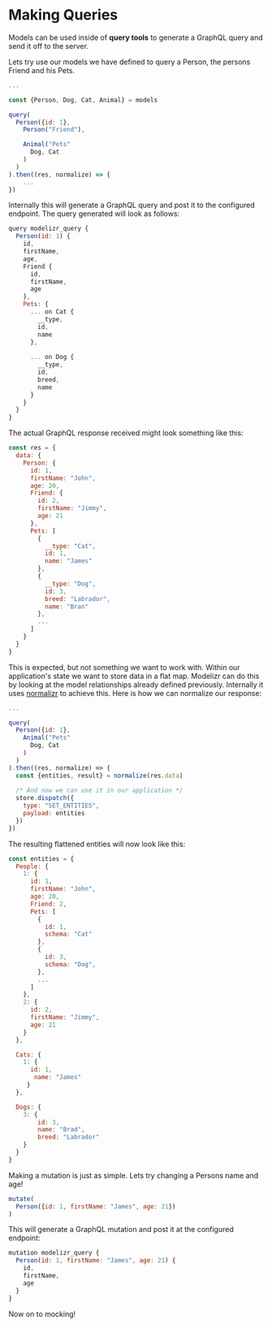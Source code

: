 # Making Queries

Models can be used inside of **query tools** to generate a GraphQL query and send it off to the server.

Lets try use our models we have defined to query a Person, the persons Friend and his Pets.

```javascript
...

const {Person, Dog, Cat, Animal} = models

query(
  Person({id: 1},
    Person("Friend"),

    Animal("Pets"
      Dog, Cat
    )
  )
).then((res, normalize) => {
	...
})
```

Internally this will generate a GraphQL query and post it to the configured endpoint. The query generated will look as follows:

```javascript
query modelizr_query {
  Person(id: 1) {
    id,
    firstName,
    age,
    Friend {
      id,
      firstName,
      age
    },
    Pets: {
      ... on Cat {
        __type,
        id,
        name
      },
      
      ... on Dog {
        __type,
        id,
        breed,
        name
      }
    }
  }
}
```

The actual GraphQL response received might look something like this:

```javascript
const res = {
  data: {
    Person: {
      id: 1,
      firstName: "John",
      age: 20,
      Friend: {
        id: 2,
        firstName: "Jimmy",
        age: 21
      },
      Pets: [
        {
          __type: "Cat",
          id: 1,
          name: "James"
        },
        {
          __type: "Dog",
          id: 3,
          breed: "Labrador",
          name: "Bran"
        },
        ...
      ]
    }
  }
}
```

This is expected, but not something we want to work with. Within our application's state we want to store data in a flat map. Modelizr can do this by 
looking at the model relationships already defined previously. Internally it uses [normalizr](https://github.com/paularmstrong/normalizr) to achieve this. 
Here is how we can normalize our response:

```javascript
...

query(
  Person({id: 1},
    Animal("Pets"
      Dog, Cat
    )
  )
).then((res, normalize) => {
  const {entities, result} = normalize(res.data)
	
  /* And now we can use it in our application */
  store.dispatch({
    type: "SET_ENTITIES",
    payload: entities
  })
})
```

The resulting flattened entities will now look like this:

```javascript
const entities = {
  People: {
    1: {
      id: 1,
      firstName: "John",
      age: 20,
      Friend: 2,
      Pets: [
        { 
          id: 1,
          schema: "Cat"
        },
        {
          id: 3,
          schema: "Dog",
        },
        ...
      ]
    },
    2: {
      id: 2,
      firstName: "Jimmy",
      age: 21
    }
  },

  Cats: {
    1: {
      id: 1,
  	   name: "James"
  	 }
  },

  Dogs: {
    3: {
     	id: 3,
     	name: "Brad",
     	breed: "Labrador"
    } 
  }
}
```

Making a mutation is just as simple. Lets try changing a Persons name and age!

```javascript
mutate(
  Person({id: 1, firstName: "James", age: 21})
)
```

This will generate a GraphQL mutation and post it at the configured endpoint:

```javascript
mutation modelizr_query {
  Person(id: 1, firstName: "James", age: 21) {
    id,
    firstName,
    age
  }
}
```

Now on to mocking!